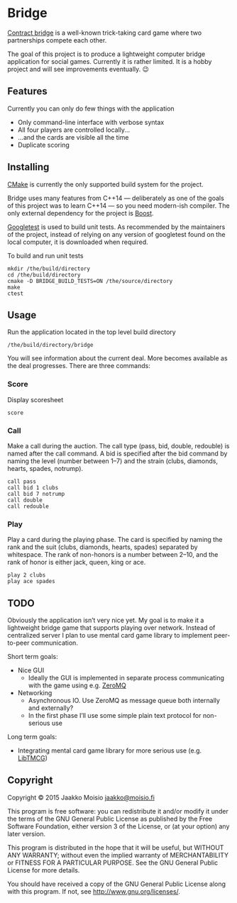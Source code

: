 # Bridge

[Contract bridge](https://en.wikipedia.org/wiki/Contract_bridge) is a
well-known trick-taking card game where two partnerships compete each other.

The goal of this project is to produce a lightweight computer bridge
application for social games. Currently it is rather limited. It is a hobby
project and will see improvements eventually. :wink:

## Features

Currently you can only do few things with the application

- Only command-line interface with verbose syntax
- All four players are controlled locally...
- ...and the cards are visible all the time
- Duplicate scoring

## Installing

[CMake](https://cmake.org/) is currently the only supported build system for
the project.

Bridge uses many features from C++14 — deliberately as one of the goals of
this project was to learn C++14 — so you need modern-ish compiler. The only
external dependency for the project is [Boost](http://www.boost.org/).

[Googletest](https://github.com/google/googletest) is used to build unit
tests. As recommended by the maintainers of the project, instead of relying on
any version of googletest found on the local computer, it is downloaded when
required.

To build and run unit tests

    mkdir /the/build/directory
    cd /the/build/directory
    cmake -D BRIDGE_BUILD_TESTS=ON /the/source/directory
    make
    ctest

## Usage

Run the application located in the top level build directory

    /the/build/directory/bridge

You will see information about the current deal. More becomes available as the
deal progresses. There are three commands:

### Score

Display scoresheet

    score

### Call

Make a call during the auction. The call type (pass, bid, double, redouble) is
named after the call command. A bid is specified after the bid command by
naming the level (number between 1–7) and the strain (clubs, diamonds, hearts,
spades, notrump).

    call pass
    call bid 1 clubs
    call bid 7 notrump
    call double
    call redouble

### Play

Play a card during the playing phase. The card is specified by naming the rank
and the suit (clubs, diamonds, hearts, spades) separated by whitespace. The
rank of non-honors is a number between 2–10, and the rank of honor is either
jack, queen, king or ace.

    play 2 clubs
    play ace spades

## TODO

Obviously the application isn’t very nice yet. My goal is to make it a
lightweight bridge game that supports playing over network. Instead of
centralized server I plan to use mental card game library to implement
peer-to-peer communication.

Short term goals:

- Nice GUI
  - Ideally the GUI is implemented in separate process communicating with the
    game using e.g. [ZeroMQ](http://zeromq.org/)
- Networking
  - Asynchronous IO. Use ZeroMQ as message queue both internally and
    externally?
  - In the first phase I’ll use some simple plain text protocol for
    non-serious use

Long term goals:

- Integrating mental card game library for more serious use
  (e.g. [LibTMCG](http://www.nongnu.org/libtmcg/))

## Copyright

Copyright © 2015 Jaakko Moisio <jaakko@moisio.fi>

This program is free software: you can redistribute it and/or modify it under
the terms of the GNU General Public License as published by the Free Software
Foundation, either version 3 of the License, or (at your option) any later
version.

This program is distributed in the hope that it will be useful, but WITHOUT
ANY WARRANTY; without even the implied warranty of MERCHANTABILITY or FITNESS
FOR A PARTICULAR PURPOSE.  See the GNU General Public License for more
details.

You should have received a copy of the GNU General Public License along with
this program.  If not, see <http://www.gnu.org/licenses/>.
